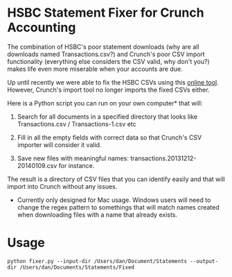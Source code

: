 HSBC Statement Fixer for Crunch Accounting
==========================================

The combination of HSBC's poor statement downloads (why are all downloads named Transactions.csv?) and Crunch's poor CSV import functionality (everything else considers the CSV valid, why don't you?) makes life even more miserable when your accounts are due.

Up until recently we were able to fix the HSBC CSVs using this [online tool](http://digitalblahblah.com/crunch/). However, Crunch's import tool no longer imports the fixed CSVs either.

Here is a Python script you can run on your own computer* that will:

1. Search for all documents in a specified directory that looks like Transactions.csv / Transactions-1.csv etc

2. Fill in all the empty fields with correct data so that Crunch's CSV importer will consider it valid.

3. Save new files with meaningful names: transactions.20131212-20140109.csv for instance.

The result is a directory of CSV files that you can identify easily and that will import into Crunch without any issues.

* Currently only designed for Mac usage. Windows users will need to change the regex pattern to somethings that will match names created when downloading files with a name that already exists.

Usage
=====

    python fixer.py --input-dir /Users/dan/Document/Statements --output-dir /Users/dan/Documents/Statements/Fixed

